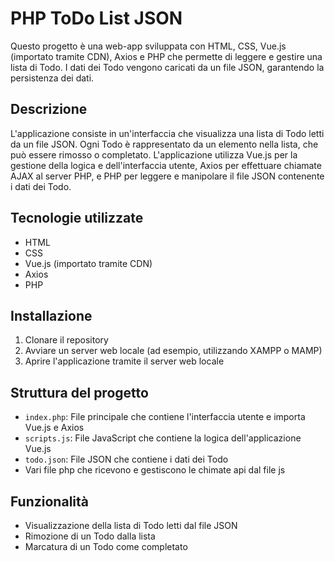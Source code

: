 # PHP ToDo List JSON

Questo progetto è una web-app sviluppata con HTML, CSS, Vue.js (importato tramite CDN), Axios e PHP che permette di leggere e gestire una lista di Todo. I dati dei Todo vengono caricati da un file JSON, garantendo la persistenza dei dati.

## Descrizione

L'applicazione consiste in un'interfaccia che visualizza una lista di Todo letti da un file JSON. Ogni Todo è rappresentato da un elemento nella lista, che può essere rimosso o completato. L'applicazione utilizza Vue.js per la gestione della logica e dell'interfaccia utente, Axios per effettuare chiamate AJAX al server PHP, e PHP per leggere e manipolare il file JSON contenente i dati dei Todo.

## Tecnologie utilizzate

- HTML
- CSS
- Vue.js (importato tramite CDN)
- Axios
- PHP

## Installazione

1. Clonare il repository
2. Avviare un server web locale (ad esempio, utilizzando XAMPP o MAMP)
3. Aprire l'applicazione tramite il server web locale

## Struttura del progetto

- `index.php`: File principale che contiene l'interfaccia utente e importa Vue.js e Axios
- `scripts.js`: File JavaScript che contiene la logica dell'applicazione Vue.js
- `todo.json`: File JSON che contiene i dati dei Todo
- Vari file php che ricevono e gestiscono le chimate api dal file js

## Funzionalità

- Visualizzazione della lista di Todo letti dal file JSON
- Rimozione di un Todo dalla lista
- Marcatura di un Todo come completato
